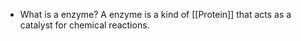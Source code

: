 - What is a enzyme?
	A enzyme is a kind of [[Protein]] that acts as a catalyst for chemical reactions.